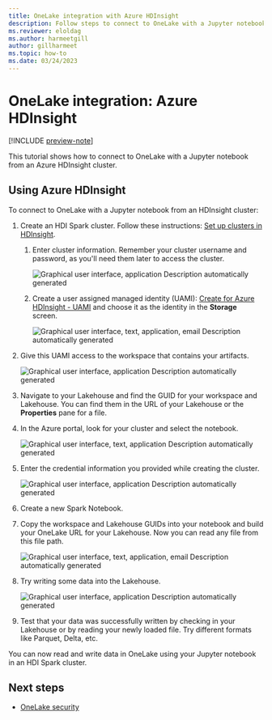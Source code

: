 ```yaml
---
title: OneLake integration with Azure HDInsight
description: Follow steps to connect to OneLake with a Jupyter notebook from an Azure HDInsight cluster.
ms.reviewer: eloldag
ms.author: harmeetgill
author: gillharmeet
ms.topic: how-to
ms.date: 03/24/2023
---
```


# OneLake integration: Azure HDInsight

[!INCLUDE [preview-note](../includes/preview-note.md)]

This tutorial shows how to connect to OneLake with a Jupyter notebook from an Azure HDInsight cluster.

## Using Azure HDInsight

To connect to OneLake with a Jupyter notebook from an HDInsight cluster:

1. Create an HDI Spark cluster. Follow these instructions: [Set up clusters in HDInsight](/azure/hdinsight/hdinsight-hadoop-provision-linux-clusters).
   1. Enter cluster information. Remember your cluster username and password, as you'll need them later to access the cluster.

      ![Graphical user interface, application  Description automatically generated](media/image1.png)

   1. Create a user assigned managed identity (UAMI): [Create for Azure HDInsight - UAMI](/azure/hdinsight/hdinsight-hadoop-use-data-lake-storage-gen2-portal) and choose it as the identity in the **Storage** screen.

      ![Graphical user interface, text, application, email  Description automatically generated](media/image2.jpeg)

1. Give this UAMI access to the workspace that contains your artifacts.

   ![Graphical user interface, application  Description automatically generated](media/image3.jpg)

1. Navigate to your Lakehouse and find the GUID for your workspace and Lakehouse. You can find them in the URL of your Lakehouse or the **Properties** pane for a file.

1. In the Azure portal, look for your cluster and select the notebook.

   ![Graphical user interface, text, application  Description automatically generated](media/image4.jpg)

1. Enter the credential information you provided while creating the cluster.

   ![Graphical user interface, application  Description automatically generated](media/image5.jpg)

1. Create a new Spark Notebook.

1. Copy the workspace and Lakehouse GUIDs into your notebook and build your OneLake URL for your Lakehouse. Now you can read any file from this file path.

   ![Graphical user interface, text, application, email  Description automatically generated](media/image6.jpg)

1. Try writing some data into the Lakehouse.

   ![Graphical user interface, application  Description automatically generated](media/image7.jpg)

1. Test that your data was successfully written by checking in your Lakehouse or by reading your newly loaded file. Try different formats like Parquet, Delta, etc.

You can now read and write data in OneLake using your Jupyter notebook in an HDI Spark cluster.

## Next steps

- [OneLake security](onelake-security.md)
